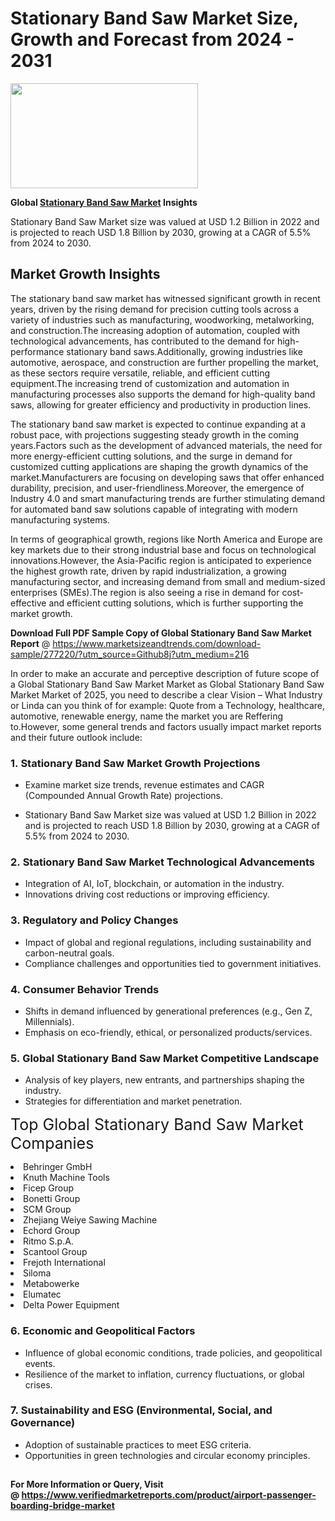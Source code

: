 <H1>Stationary Band Saw Market Size, Growth and Forecast from 2024 - 2031</H1><img class="aligncenter size-medium wp-image-584254" src="https://thirdeyenews.in/wp-content/uploads/2024/09/Global-Market-Research-300x168.jpeg" alt="" width="300" height="168" /><p><strong>Global&nbsp;<a href="https://www.marketsizeandtrends.com/download-sample/277220/?utm_source=Github8j?utm_medium=216">Stationary Band Saw Market</a> Insights</strong></p><p>Stationary Band Saw Market size was valued at USD 1.2 Billion in 2022 and is projected to reach USD 1.8 Billion by 2030, growing at a CAGR of 5.5% from 2024 to 2030.</p><p><h2>Market Growth Insights</h2> <p>The stationary band saw market has witnessed significant growth in recent years, driven by the rising demand for precision cutting tools across a variety of industries such as manufacturing, woodworking, metalworking, and construction.The increasing adoption of automation, coupled with technological advancements, has contributed to the demand for high-performance stationary band saws.Additionally, growing industries like automotive, aerospace, and construction are further propelling the market, as these sectors require versatile, reliable, and efficient cutting equipment.The increasing trend of customization and automation in manufacturing processes also supports the demand for high-quality band saws, allowing for greater efficiency and productivity in production lines.</p> <p>The stationary band saw market is expected to continue expanding at a robust pace, with projections suggesting steady growth in the coming years.Factors such as the development of advanced materials, the need for more energy-efficient cutting solutions, and the surge in demand for customized cutting applications are shaping the growth dynamics of the market.Manufacturers are focusing on developing saws that offer enhanced durability, precision, and user-friendliness.Moreover, the emergence of Industry 4.0 and smart manufacturing trends are further stimulating demand for automated band saw solutions capable of integrating with modern manufacturing systems.</p> <p>In terms of geographical growth, regions like North America and Europe are key markets due to their strong industrial base and focus on technological innovations.However, the Asia-Pacific region is anticipated to experience the highest growth rate, driven by rapid industrialization, a growing manufacturing sector, and increasing demand from small and medium-sized enterprises (SMEs).The region is also seeing a rise in demand for cost-effective and efficient cutting solutions, which is further supporting the market growth.</p> <p><span class=""><strong>Download Full PDF Sample Copy of Global Stationary Band Saw Market Report</strong> @ <a href="https://www.marketsizeandtrends.com/download-sample/277220/?utm_source=Github8j?utm_medium=216" target="_blank">https://www.marketsizeandtrends.com/download-sample/277220/?utm_source=Github8j?utm_medium=216</a></span></p><p>In order to make an accurate and perceptive description of future scope of a Global&nbsp;Stationary Band Saw Market Market as Global&nbsp;Stationary Band Saw Market Market of 2025, you need to describe a clear Vision &ndash; What Industry or Linda can you think of for example: Quote from a Technology, healthcare, automotive, renewable energy, name the market you are Reffering to.However, some general trends and factors usually impact market reports and their future outlook include:</p><h3>1.&nbsp;<strong>Stationary Band Saw Market Growth Projections</strong></h3><ul><li>Examine market size trends, revenue estimates and CAGR (Compounded Annual Growth Rate) projections.</li><li><p>Stationary Band Saw Market size was valued at USD 1.2 Billion in 2022 and is projected to reach USD 1.8 Billion by 2030, growing at a CAGR of 5.5% from 2024 to 2030.</p></li></ul><h3>2.&nbsp;<strong>Stationary Band Saw Market Technological Advancements</strong></h3><ul><li>Integration of AI, IoT, blockchain, or automation in the industry.</li><li>Innovations driving cost reductions or improving efficiency.</li></ul><h3>3.&nbsp;<strong>Regulatory and Policy Changes</strong></h3><ul><li>Impact of global and regional regulations, including sustainability and carbon-neutral goals.</li><li>Compliance challenges and opportunities tied to government initiatives.</li></ul><h3>4.&nbsp;<strong>Consumer Behavior Trends</strong></h3><ul><li>Shifts in demand influenced by generational preferences (e.g., Gen Z, Millennials).</li><li>Emphasis on eco-friendly, ethical, or personalized products/services.</li></ul><h3>5.&nbsp;<strong>Global Stationary Band Saw Market Competitive Landscape</strong></h3><ul><li>Analysis of key players, new entrants, and partnerships shaping the industry.</li><li>Strategies for differentiation and market penetration.</li></ul><p data-pm-slice="1 1 []"><span style="color: inherit; font-family: inherit; font-size: 25px;">Top Global Stationary Band Saw Market Companies</span></p><div class="" data-test-id=""><p><li>Behringer GmbH</li><li> Knuth Machine Tools</li><li> Ficep Group</li><li> Bonetti Group</li><li> SCM Group</li><li> Zhejiang Weiye Sawing Machine</li><li> Echord Group</li><li> Ritmo S.p.A.</li><li> Scantool Group</li><li> Frejoth International</li><li> Siloma</li><li> Metabowerke</li><li> Elumatec</li><li> Delta Power Equipment</li></p></div><h3>6.&nbsp;<strong>Economic and Geopolitical Factors</strong></h3><ul><li>Influence of global economic conditions, trade policies, and geopolitical events.</li><li>Resilience of the market to inflation, currency fluctuations, or global crises.</li></ul><h3>7.&nbsp;<strong>Sustainability and ESG (Environmental, Social, and Governance)</strong></h3><ul><li>Adoption of sustainable practices to meet ESG criteria.</li><li>Opportunities in green technologies and circular economy principles.</li></ul><h2><strong style="font-size: 14px;">For More Information or Query, Visit @&nbsp;</strong><a style="background-color: #ffffff; font-size: 14px;" href="https://www.marketsizeandtrends.com/report/stationary-band-saw-market/" target="_blank">https://www.verifiedmarketreports.com/product/airport-passenger-boarding-bridge-market</a></h2>